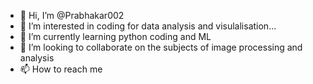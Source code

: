 - 👋 Hi, I’m @Prabhakar002
- 👀 I’m interested in coding for data analysis and visulalisation...
- 🌱 I’m currently learning python coding and ML
- 💞️ I’m looking to collaborate on the subjects of image processing and analysis
- 📫 How to reach me 

<!---
Prabhakar002/Prabhakar002 is a ✨ special ✨ repository because its `README.md` (this file) appears on your GitHub profile.
You can click the Preview link to take a look at your changes.
--->
